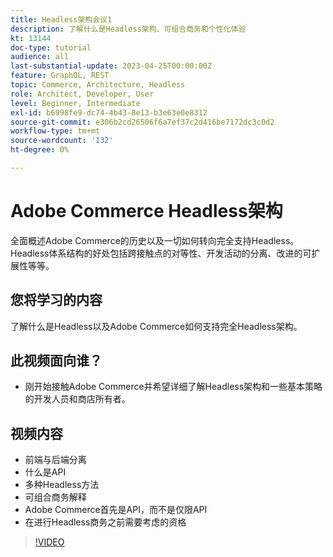 ```yaml
---
title: Headless架构会议1
description: 了解什么是Headless架构、可组合商务和个性化体验
kt: 13144
doc-type: tutorial
audience: all
last-substantial-update: 2023-04-25T00:00:00Z
feature: GraphQL, REST
topic: Commerce, Architecture, Headless
role: Architect, Developer, User
level: Beginner, Intermediate
exl-id: b6998fe9-dc74-4b43-8e13-b3e63e0e8312
source-git-commit: e306b2cd26506f6a7ef37c2d416be7172dc3c0d2
workflow-type: tm+mt
source-wordcount: '132'
ht-degree: 0%

---
```


# Adobe Commerce Headless架构

全面概述Adobe Commerce的历史以及一切如何转向完全支持Headless。  Headless体系结构的好处包括跨接触点的对等性、开发活动的分离、改进的可扩展性等等。

## 您将学习的内容

了解什么是Headless以及Adobe Commerce如何支持完全Headless架构。

## 此视频面向谁？

* 刚开始接触Adobe Commerce并希望详细了解Headless架构和一些基本策略的开发人员和商店所有者。

## 视频内容

* 前端与后端分离
* 什么是API
* 多种Headless方法
* 可组合商务解释
* Adobe Commerce首先是API，而不是仅限API
* 在进行Headless商务之前需要考虑的资格

>[!VIDEO](https://video.tv.adobe.com/v/3418862?learn=on)
